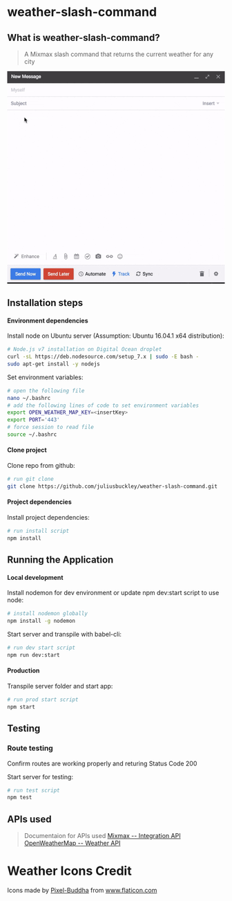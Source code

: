 # weather-slash-command

## What is weather-slash-command?
 > A Mixmax slash command that returns the current weather for any city
 
![weather-slash-command Demo](./weather-slash-command.gif "weather-slash-command Demo gif")

## Installation steps

#### Environment dependencies
Install node on Ubuntu server (Assumption: Ubuntu 16.04.1 x64 distribution):
```sh
# Node.js v7 installation on Digital Ocean droplet
curl -sL https://deb.nodesource.com/setup_7.x | sudo -E bash -
sudo apt-get install -y nodejs
```

Set environment variables:
```sh
# open the following file
nano ~/.bashrc
# add the following lines of code to set environment variables
export OPEN_WEATHER_MAP_KEY=<insertKey>
export PORT='443'
# force session to read file
source ~/.bashrc
```

#### Clone project
Clone repo from github:
```sh
# run git clone
git clone https://github.com/juliusbuckley/weather-slash-command.git
```

#### Project dependencies

Install project dependencies:
```sh
# run install script
npm install
```

## Running the Application

#### Local development

Install nodemon for dev environment or update npm dev:start script to use node:
```sh
# install nodemon globally 
npm install -g nodemon
```

Start server and transpile with babel-cli:
```sh
# run dev start script
npm run dev:start
```
#### Production

Transpile server folder and start app: 
```sh
# run prod start script
npm start
```

## Testing

### Route testing

Confirm routes are working properly and returing Status Code 200

Start server for testing: 
```sh
# run test script
npm test
```

## APIs used
> Documentaion for APIs used
[Mixmax -- Integration API](http://developer.mixmax.com/docs/getting-started "Mixmax -- Integration API")
[OpenWeatherMap -- Weather API](http://openweathermap.org/current "OpenWeatherMap -- Weather API")

# Weather Icons Credit
Icons made by [Pixel-Buddha](http://www.flaticon.com/authors/pixel-buddha "Pixel-Buddha's Homepage") from www.flaticon.com
